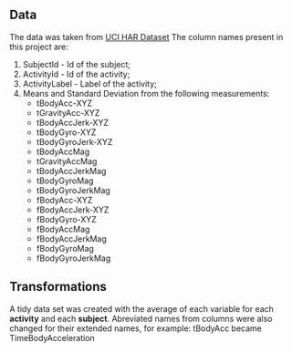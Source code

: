 ## Data
The data was taken from [UCI HAR Dataset](https://d396qusza40orc.cloudfront.net/getdata%2Fprojectfiles%2FUCI%20HAR%20Dataset.zip)
The column names present in this project are:
1. SubjectId - Id of the subject;
2. ActivityId - Id of the activity;
3. ActivityLabel - Label of the activity;
4. Means and Standard Deviation from the following measurements:
      * tBodyAcc-XYZ
      * tGravityAcc-XYZ
      * tBodyAccJerk-XYZ
      * tBodyGyro-XYZ
      * tBodyGyroJerk-XYZ
      * tBodyAccMag
      * tGravityAccMag
      * tBodyAccJerkMag
      * tBodyGyroMag
      * tBodyGyroJerkMag
      * fBodyAcc-XYZ
      * fBodyAccJerk-XYZ
      * fBodyGyro-XYZ
      * fBodyAccMag
      * fBodyAccJerkMag
      * fBodyGyroMag
      * fBodyGyroJerkMag
## Transformations
A tidy data set was created with the average of each variable for each **activity** and each **subject**.
Abreviated names from columns were also changed for their extended names, for example: tBodyAcc became TimeBodyAcceleration
